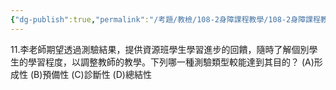```yaml
---
{"dg-publish":true,"permalink":"/考題/教檢/108-2身障課程教學/108-2身障課程教學-第1大題第11題/","tags":["考題","題目","未完"]}
---
```


11.李老師期望透過測驗結果，提供資源班學生學習進步的回饋，隨時了解個別學生的學習程度，以調整教師的教學。下列哪一種測驗類型較能達到其目的？
(A)形成性 (B)預備性 (C)診斷性 (D)總結性
